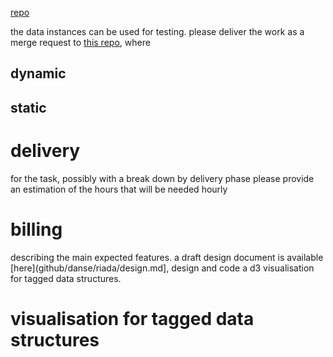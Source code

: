 [repo](github/danse/riada)

the data instances can be used for testing.
please deliver the work as a merge request to [this repo](repo), where

## dynamic

## static

# delivery

for the task, possibly with a break down by delivery phase
please provide an estimation of the hours that will be needed
hourly

# billing

describing the main expected features.
a draft design document is available [here](github/danse/riada/design.md],
design and code a d3 visualisation for tagged data structures.

# visualisation for tagged data structures
